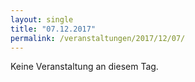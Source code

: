 ```yaml
---
layout: single
title: "07.12.2017"
permalink: /veranstaltungen/2017/12/07/
---
```


Keine Veranstaltung an diesem Tag.
